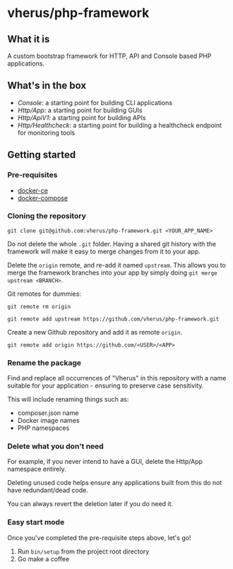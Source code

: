 # vherus/php-framework

## What it is
A custom bootstrap framework for HTTP, API and Console based PHP applications.

## What's in the box

- *Console*: a starting point for building CLI applications
- *Http/App*: a starting point for building GUIs
- *Http/ApiV1*: a starting point for building APIs
- *Http/Healthcheck*: a starting point for building a healthcheck endpoint for monitoring tools

## Getting started

### Pre-requisites
- [docker-ce](https://www.docker.com/community-edition)
- [docker-compose](https://docs.docker.com/compose)

### Cloning the repository
`git clone git@github.com:vherus/php-framework.git <YOUR_APP_NAME>`

Do not delete the whole `.git` folder. Having a shared git history with the framework will make it easy to merge changes from it to your app.

Delete the `origin` remote, and re-add it named `upstream`. This allows you to merge the framework branches into your app by simply doing `git merge upstream <BRANCH>`.

Git remotes for dummies:

`git remote rm origin`

`git remote add upstream https://github.com/vherus/php-framework.git`

Create a new Github repository and add it as remote `origin`.

`git remote add origin https://github.com/<USER>/<APP>`

### Rename the package
Find and replace all occurrences of "Vherus" in this repository with a name suitable for your application - ensuring to preserve case sensitivity.

This will include renaming things such as:

- composer.json name
- Docker image names
- PHP namespaces

### Delete what you don't need
For example, if you never intend to have a GUI, delete the Http/App namespace entirely.

Deleting unused code helps ensure any applications built from this do not have redundant/dead code.

You can always revert the deletion later if you do need it.

### Easy start mode

Once you've completed the pre-requisite steps above, let's go!

1. Run `bin/setup` from the project root directory
2. Go make a coffee